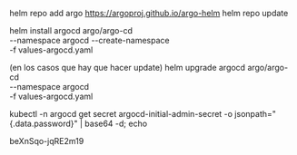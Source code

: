 helm repo add argo https://argoproj.github.io/argo-helm
helm repo update

helm install argocd argo/argo-cd \
  --namespace argocd --create-namespace \
  -f values-argocd.yaml

(en los casos que hay que hacer update)
helm upgrade argocd argo/argo-cd \
  --namespace argocd \
  -f values-argocd.yaml

kubectl -n argocd get secret argocd-initial-admin-secret -o jsonpath="{.data.password}" | base64 -d; echo

beXnSqo-jqRE2m19